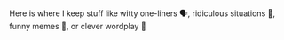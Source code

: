 Here is where I keep stuff like witty one-liners 🗣️,  ridiculous situations 🤣, funny memes 📱, or clever wordplay 🤔
